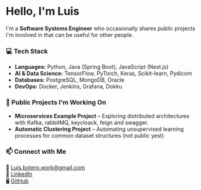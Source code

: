 # Hello, I'm Luis 

I'm a **Software Systems Engineer** who occasionally shares public projects I'm involved in that can be useful for other people.

### 💻 Tech Stack
- **Languages:** Python, Java (Spring Boot), JavaScript (Nest.js)  
- **AI & Data Science:** TensorFlow, PyTorch, Keras, Scikit-learn, Pydicom
- **Databases:** PostgreSQL, MongoDB, Oracle 
- **DevOps:** Docker, Jenkins, Grafana, Dokku  

### 🔬 Public Projects I'm Working On  
- **Microservices Example Project** – Exploring distributed architectures with Kafka, rabbitMQ, keycloack, feign and swagger.    
- **Automatic Clustering Project** – Automating unsupervised learning processes for common dataset structures (not public yest)    

### 📫 Connect with Me
📧 [Luis.botero.work@gmail.com](mailto:Luis.botero.work@gmail.com)  
🔗 [LinkedIn](https://www.linkedin.com/in/luis-fernando-botero/)  
🖥️ [GitHub](https://github.com/yourgithub)  


